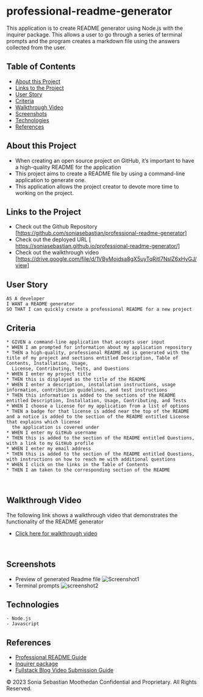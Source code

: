 # professional-readme-generator
This application is to create README generator using Node.js with the inquirer package. This allows a user to go through a series of terminal prompts and the program creates a markdown file using the answers collected from the user.

## Table of Contents
- [About this Project](#about-this-project)
- [Links to the Project](#Links-to-the-Project)
- [User Story](#User-Story)
- [Criteria](#Criteria)
- [Walkthrough Video](#Walkthrough-video)
- [Screenshots](#Screenshots)
- [Technologies](#Technologies)
- [References](#References)


## About this Project
* When creating an open source project on GitHub, it’s important to have a high-quality README for the application 
* This project aims to create a README file by using a command-line application to generate one. 
* This application allows the project creator to devote more time to working on the project.



## Links to the Project
* Check out the Github Repository [https://github.com/soniasebastian/professional-readme-generator]
* Check out the deployed URL [ https://soniasebastian.github.io/professional-readme-generator/]
* Check out the walkthrough video [https://drive.google.com/file/d/1VByMoidsa8gX5uyTqRitl7NslZ6xHyGJ/view]


## User Story
```
AS A developer
I WANT a README generator
SO THAT I can quickly create a professional README for a new project
```
## Criteria
```
* GIVEN a command-line application that accepts user input
* WHEN I am prompted for information about my application repository
* THEN a high-quality, professional README.md is generated with the title of my project and sections entitled Description, Table of Contents, Installation, Usage, 
  License, Contributing, Tests, and Questions
* WHEN I enter my project title
* THEN this is displayed as the title of the README
* WHEN I enter a description, installation instructions, usage information, contribution guidelines, and test instructions
* THEN this information is added to the sections of the README entitled Description, Installation, Usage, Contributing, and Tests
* WHEN I choose a license for my application from a list of options
* THEN a badge for that license is added near the top of the README and a notice is added to the section of the README entitled License that explains which license 
  the application is covered under
* WHEN I enter my GitHub username
* THEN this is added to the section of the README entitled Questions, with a link to my GitHub profile
* WHEN I enter my email address
* THEN this is added to the section of the README entitled Questions, with instructions on how to reach me with additional questions
* WHEN I click on the links in the Table of Contents
* THEN I am taken to the corresponding section of the README
```

<br>

## Walkthrough Video
The following link shows a walkthrough video that demonstrates the functionality of the README generator
* [Click here for walkthrough video](https://drive.google.com/file/d/1VByMoidsa8gX5uyTqRitl7NslZ6xHyGJ/view)

<br>

## Screenshots
* Preview of generated Readme file
  ![Screenshot1](https://github.com/soniasebastian/professional-readme-generator/assets/130253087/e9db1473-0a4b-497f-b1f6-e50807d5ee47)
* Terminal prompts
  ![screenshot2](https://github.com/soniasebastian/professional-readme-generator/assets/130253087/b38c4e09-35bc-48e8-8b77-4a786d714261)


## Technologies
```
- Node.js
- Javascript
```


## References
* [Professional README Guide](https://coding-boot-camp.github.io/full-stack/github/professional-readme-guide)
* [Inquirer package](https://www.npmjs.com/package/inquirer/v/8.2.4)
* [Fullstack Blog Video Submission Guide](https://coding-boot-camp.github.io/full-stack/computer-literacy/video-submission-guide)


© 2023 Sonia Sebastian Moothedan Confidential and Proprietary. All Rights Reserved.
